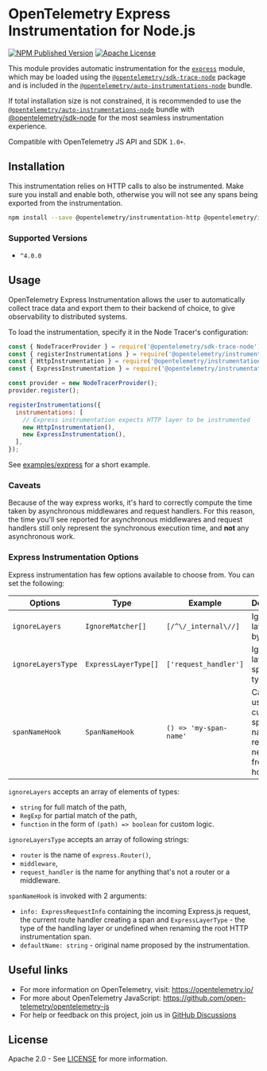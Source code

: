 # OpenTelemetry Express Instrumentation for Node.js

[![NPM Published Version][npm-img]][npm-url]
[![Apache License][license-image]][license-image]

This module provides automatic instrumentation for the [`express`](https://github.com/expressjs/express) module, which may be loaded using the [`@opentelemetry/sdk-trace-node`](https://github.com/open-telemetry/opentelemetry-js/tree/main/packages/opentelemetry-sdk-trace-node) package and is included in the [`@opentelemetry/auto-instrumentations-node`](https://www.npmjs.com/package/@opentelemetry/auto-instrumentations-node) bundle.

If total installation size is not constrained, it is recommended to use the [`@opentelemetry/auto-instrumentations-node`](https://www.npmjs.com/package/@opentelemetry/auto-instrumentations-node) bundle with [@opentelemetry/sdk-node](`https://www.npmjs.com/package/@opentelemetry/sdk-node`) for the most seamless instrumentation experience.

Compatible with OpenTelemetry JS API and SDK `1.0+`.

## Installation

This instrumentation relies on HTTP calls to also be instrumented. Make sure you install and enable both, otherwise you will not see any spans being exported from the instrumentation.

```bash
npm install --save @opentelemetry/instrumentation-http @opentelemetry/instrumentation-express
```

### Supported Versions

- `^4.0.0`

## Usage

OpenTelemetry Express Instrumentation allows the user to automatically collect trace data and export them to their backend of choice, to give observability to distributed systems.

To load the instrumentation, specify it in the Node Tracer's configuration:

```js
const { NodeTracerProvider } = require('@opentelemetry/sdk-trace-node');
const { registerInstrumentations } = require('@opentelemetry/instrumentation');
const { HttpInstrumentation } = require('@opentelemetry/instrumentation-http');
const { ExpressInstrumentation } = require('@opentelemetry/instrumentation-express');

const provider = new NodeTracerProvider();
provider.register();

registerInstrumentations({
  instrumentations: [
    // Express instrumentation expects HTTP layer to be instrumented
    new HttpInstrumentation(),
    new ExpressInstrumentation(),
  ],
});
```

See [examples/express](https://github.com/open-telemetry/opentelemetry-js-contrib/tree/main/plugins/node/opentelemetry-instrumentation-express/examples) for a short example.

### Caveats

Because of the way express works, it's hard to correctly compute the time taken by asynchronous middlewares and request handlers. For this reason, the time you'll see reported for asynchronous middlewares and request handlers still only represent the synchronous execution time, and **not** any asynchronous work.

### Express Instrumentation Options

Express instrumentation has few options available to choose from. You can set the following:

| Options | Type | Example | Description |
| ------- | ---- | ------- | ----------- |
| `ignoreLayers` | `IgnoreMatcher[]` | `[/^\/_internal\//]` | Ignore layers that by match. |
| `ignoreLayersType`| `ExpressLayerType[]` | `['request_handler']` | Ignore layers of specified type. |
| `spanNameHook` | `SpanNameHook` | `() => 'my-span-name'` | Can be used to customize span names by returning a new name from the hook. |

`ignoreLayers` accepts an array of elements of types:

- `string` for full match of the path,
- `RegExp` for partial match of the path,
- `function` in the form of `(path) => boolean` for custom logic.

`ignoreLayersType` accepts an array of following strings:

- `router` is the name of `express.Router()`,
- `middleware`,
- `request_handler` is the name for anything that's not a router or a middleware.

`spanNameHook` is invoked with 2 arguments:

- `info: ExpressRequestInfo` containing the incoming Express.js request, the current route handler creating a span and `ExpressLayerType` - the type of the handling layer or undefined when renaming the root HTTP instrumentation span.
- `defaultName: string` - original name proposed by the instrumentation.

## Useful links

- For more information on OpenTelemetry, visit: <https://opentelemetry.io/>
- For more about OpenTelemetry JavaScript: <https://github.com/open-telemetry/opentelemetry-js>
- For help or feedback on this project, join us in [GitHub Discussions][discussions-url]

## License

Apache 2.0 - See [LICENSE][license-url] for more information.

[discussions-url]: https://github.com/open-telemetry/opentelemetry-js/discussions
[license-url]: https://github.com/open-telemetry/opentelemetry-js-contrib/blob/main/LICENSE
[license-image]: https://img.shields.io/badge/license-Apache_2.0-green.svg?style=flat
[npm-url]: https://www.npmjs.com/package/@opentelemetry/instrumentation-dns
[npm-img]: https://badge.fury.io/js/%40opentelemetry%2Finstrumentation-dns.svg
